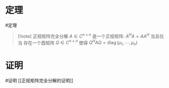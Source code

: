# 定理
#定理 
>[!note] 正规矩阵完全分解
> $A\in C^{n\times n}$ 是一个正规矩阵: $A^HA=AA^H$
> 当且仅当
> 存在一个酉矩阵 $Q \in C^{n \times n}$ 使得 $Q^HAQ=\operatorname{diag}(\mu_1,\cdots,\mu_n)$

# 证明
#证明 
[[正规矩阵完全分解的证明]]